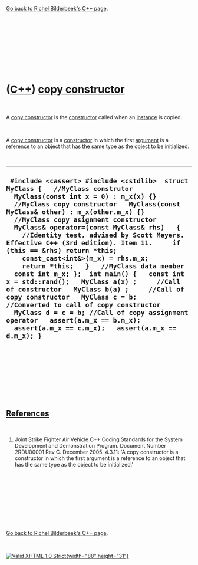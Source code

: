 

[Go back to Richel Bilderbeek's C++ page](Cpp.htm).

 

 

 

 

 

([C++](Cpp.htm)) [copy constructor](CppCopyConstructor.htm)
===========================================================

 

A [copy constructor](CppCopyConstructor.htm) is the
[constructor](CppConstructor.htm) called when an
[instance](CppInstance.htm) is copied.

 

A [copy constructor](CppCopyConstructor.htm) is a
[constructor](CppConstructor.htm) in which the first
[argument](CppArgument.htm) is a [reference](CppReference.htm) to an
[object](CppObject.htm) that has the same type as the object to be
initialized.

 

  --------------------------------------------------------------------------------------------------------------------------------------------------------------------------------------------------------------------------------------------------------------------------------------------------------------------------------------------------------------------------------------------------------------------------------------------------------------------------------------------------------------------------------------------------------------------------------------------------------------------------------------------------------------------------------------------------------------------------------------------------------------------------------------------------------------------------------------------------------------------------
  ` #include <cassert> #include <cstdlib>  struct MyClass {   //MyClass construtor   MyClass(const int x = 0) : m_x(x) {}   //MyClass copy constructor   MyClass(const MyClass& other) : m_x(other.m_x) {}   //MyClass copy asignment constructor   MyClass& operator=(const MyClass& rhs)   {     //Identity test, advised by Scott Meyers. Effective C++ (3rd edition). Item 11.     if (this == &rhs) return *this;      const_cast<int&>(m_x) = rhs.m_x;     return *this;   }   //MyClass data member   const int m_x; };  int main() {   const int x = std::rand();   MyClass a(x) ;     //Call of constructor   MyClass b(a) ;     //Call of copy constructor   MyClass c = b;     //Converted to call of copy constructor   MyClass d = c = b; //Call of copy assignment operator   assert(a.m_x == b.m_x);   assert(a.m_x == c.m_x);   assert(a.m_x == d.m_x); }`
  --------------------------------------------------------------------------------------------------------------------------------------------------------------------------------------------------------------------------------------------------------------------------------------------------------------------------------------------------------------------------------------------------------------------------------------------------------------------------------------------------------------------------------------------------------------------------------------------------------------------------------------------------------------------------------------------------------------------------------------------------------------------------------------------------------------------------------------------------------------------------

 

 

 

 

 

[References](CppReferences.htm)
-------------------------------

 

1.  Joint Strike Fighter Air Vehicle C++ Coding Standards for the System
    Development and Demonstration Program. Document Number 2RDU00001
    Rev C. December 2005. 4.3.11: 'A copy constructor is a constructor
    in which the first argument is a reference to an object that has the
    same type as the object to be initialized.'

 

 

 

 

 

[Go back to Richel Bilderbeek's C++ page](Cpp.htm).



 

[![Valid XHTML 1.0 Strict](valid-xhtml10.png){width="88"
height="31"}](http://validator.w3.org/check?uri=referer)
